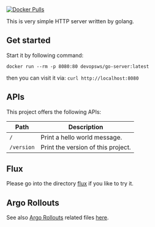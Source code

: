 [![Docker Pulls](https://img.shields.io/docker/pulls/devopsws/go-server.svg)](https://hub.docker.com/r/devopsws/go-server/tags)

This is very simple HTTP server written by golang.

## Get started
Start it by following command:

`docker run --rm -p 8080:80 devopsws/go-server:latest`

then you can visit it via: `curl http://localhost:8080`

## APIs
This project offers the following APIs:

| Path | Description |
|---|---|
| `/` | Print a hello world message. |
| `/version` | Print the version of this project. |

## Flux
Please go into the directory [flux](flux) if you like to try it.

## Argo Rollouts
See also [Argo Rollouts](https://github.com/devops-ws/argo-rollouts-guide) related files [here](argo/rollouts/).
